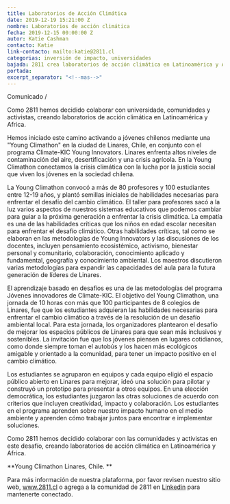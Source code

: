 ```yaml
---
title: Laboratorios de Acción Climática
date: 2019-12-19 15:21:00 Z
nombre: Laboratorios de acción climática
fecha: 2019-12-15 00:00:00 Z
autor: Katie Cashman
contacto: Katie
link-contacto: mailto:katie@2811.cl
categorias: inversión de impacto, universidades
bajada: 2811 crea laboratorios de acción climática en Latinoamérica y Africa
portada: 
excerpt_separator: "<!--mas-->"
---
```


Comunicado / 

Como 2811 hemos decidido colaborar con universidade, comunidades y activistas, creando laboratorios de acción climática en Latinoamérica y Africa. 
<!--mas--> 

Hemos iniciado este camino activando a jóvenes chilenos mediante una "Young Climathon" en la ciudad de Linares, Chile, en conjunto con el programa Climate-KIC Young Innovators. Linares enfrenta altos niveles de contaminación del aire, desertificación y una crisis agrícola. En la Young Climathon conectamos la crisis climática con la lucha por la justicia social que viven los jóvenes en la sociedad chilena. 

La Young Climathon convocó a más de 80 profesores y 100 estudiantes entre 12-19 años, y plantó semillas iniciales de habilidades necesarias para enfrentar el desafío del cambio climático. El taller para profesores sacó a la luz varios aspectos de nuestros sistemas educativos que podemos cambiar para guiar a la próxima generación a enfrentar la crisis climática. La empatía es una de las habilidades críticas que los niños en edad escolar necesitan para enfrentar el desafío climático. Otras habilidades críticas, tal como se elaboran en las metodologías de Young Innovators y las discusiones de los docentes, incluyen pensamiento ecosistémico, activismo, bienestar personal y comunitario, colaboración, conocimiento aplicado y fundamental, geografía y conocimiento ambiental. Los maestros discutieron varias metodologías para expandir las capacidades del aula para la futura generación de líderes de Linares.

El aprendizaje basado en desafíos es una de las metodologías del programa Jóvenes innovadores de Climate-KIC. El objetivo del Young Climathon, una jornada de 10 horas con más que 100 participantes de 8 colegios de Linares, fue que los estudiantes adquieran las habilidades necesarias para enfrentar el cambio climático a través de la resolución de un desafío ambiental local. Para esta jornada, los organizadores plantearon el desafío de mejorar los espacios públicos de Linares para que sean más inclusivos y sostenibles. La invitación fue que los jóvenes piensen en lugares cotidianos, como donde siempre toman el autobús y los hacen más ecológicos amigable y orientado a la comunidad, para tener un impacto positivo en el cambio climático. 

Los estudiantes se agruparon en equipos y cada equipo eligió el espacio público abierto en Linares para mejorar, ideó una solución para pilotar y construyó un prototipo para presentar a otros equipos. En una elección democrática, los estudiantes juzgaron las otras soluciones de acuerdo con criterios que incluyen creatividad, impacto y colaboración. Los estudiantes en el programa aprenden sobre nuestro impacto humano en el medio ambiente y aprenden cómo trabajar juntos para encontrar e implementar soluciones.

Como 2811 hemos decidido colaborar con las comunidades y activistas en este desafío, creando laboratorios de acción climática en Latinoamérica y Africa. 

**Young Climathon Linares, Chile. 
**


Para más información de nuestra plataforma, por favor revisen nuestro sitio web, www.2811.cl o agrega a la comunidad de 2811 en [Linkedin](https://www.linkedin.com/company/2811chile) para mantenerte conectado.